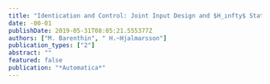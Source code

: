 ```yaml
---
title: "Identication and Control: Joint Input Design and $H_ınfty$ State Feedback with Ellipsoidal Parametric Uncertainty via LMIs"
date: -00-01
publishDate: 2019-05-31T08:05:21.555377Z
authors: ["M. Barenthin", " H.~Hjalmarsson"]
publication_types: ["2"]
abstract: ""
featured: false
publication: "*Automatica*"
---
```


